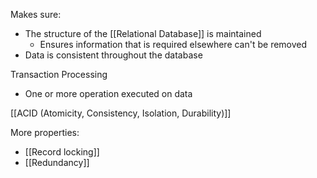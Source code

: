 Makes sure: 
- The structure of the [[Relational Database]] is maintained
	- Ensures information that is required elsewhere can't be removed
- Data is consistent throughout the database

Transaction Processing
- One or more operation executed on data

[[ACID (Atomicity, Consistency, Isolation, Durability)]]

More properties:
- [[Record locking]]
- [[Redundancy]]


